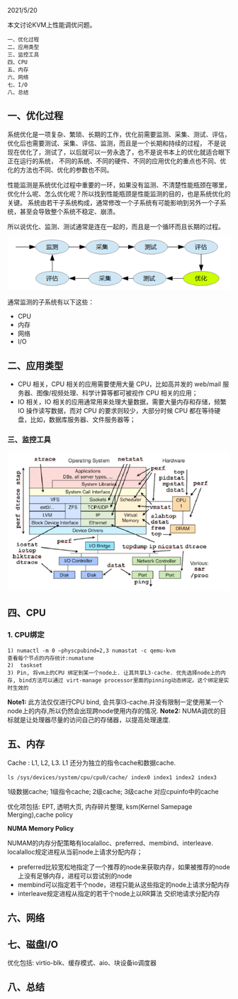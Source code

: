 2021/5/20

本文讨论KVM上性能调优问题。

```
一、优化过程
二、应用类型
三、监控工具
四、CPU
五、内存
六、网络
七、I/O
八、总结
```

## 一、优化过程
系统优化是一项复杂、繁琐、长期的工作，优化前需要监测、采集、测试、评估，优化后也需要测试、采集、评估、监测，而且是一个长期和持续的过程，
不是说现在优化了，测试了，以后就可以一劳永逸了，也不是说书本上的优化就适合眼下正在运行的系统，
不同的系统、不同的硬件、不同的应用优化的重点也不同、优化的方法也不同、优化的参数也不同。

性能监测是系统优化过程中重要的一环，如果没有监测、不清楚性能瓶颈在哪里，优化什么呢、怎么优化呢？所以找到性能瓶颈是性能监测的目的，也是系统优化的关键。
系统由若干子系统构成，通常修改一个子系统有可能影响到另外一个子系统，甚至会导致整个系统不稳定、崩溃。

所以说优化、监测、测试通常是连在一起的，而且是一个循环而且长期的过程。

![img.png](img.png)

通常监测的子系统有以下这些：

- CPU
- 内存
- 网络
- I/O

## 二、应用类型
- CPU 相关，CPU 相关的应用需要使用大量 CPU，比如高并发的 web/mail 服务器、图像/视频处理、科学计算等都可被视作 CPU 相关的应用；
- IO 相关，IO 相关的应用通常用来处理大量数据，需要大量内存和存储，频繁 IO 操作读写数据，而对 CPU 的要求则较少，大部分时候 CPU 都在等待硬盘，比如，数据库服务器、文件服务器等；

### 三、监控工具

![img_1.png](img_1.png)

## 四、CPU

### 1. CPU绑定
```
1) numactl -m 0 –physcpubind=2,3 numastat -c qemu-kvm
查看每个节点的内存统计:numatune
2)  taskset
3) Pin, 将vm上的CPU 绑定到某一个node上. 让其共享L3-cache. 优先选择node上的内存, bind方法可以通过 virt-manage processor里面的pinning动态绑定。这个绑定是实时生效的
```
**Note1:** 此方法仅仅进行CPU bind, 会共享l3-cache.并没有限制一定使用某一个node上的内存,所以仍然会出现跨node使用内存的情况.
**Note2:** NUMA调优的目标就是让处理器尽量的访问自己的存储器，以提高处理速度.

## 五、内存
Cache : L1, L2, L3. L1 还分为独立的指令cache和数据cache.

`ls /sys/devices/system/cpu/cpu0/cache/ index0 index1 index2 index3`

1级数据cache; 1级指令cache; 2级cache; 3级cache 对应cpuinfo中的cache

优化项包括: EPT, 透明大页, 内存碎片整理, ksm(Kernel Samepage Merging),cache policy

**NUMA Memory Policy**

NUMAM的内存分配策略有localalloc、preferred、membind、interleave. localalloc规定进程从当前node上请求分配内存；

- preferred比较宽松地指定了一个推荐的node来获取内存，如果被推荐的node上没有足够内存，进程可以尝试别的node
- membind可以指定若干个node，进程只能从这些指定的node上请求分配内存
- interleave规定进程从指定的若干个node上以RR算法 交织地请求分配内存

## 六、网络
## 七、磁盘I/O
优化包括: virtio-blk、缓存模式、aio、块设备io调度器 
## 八、总结